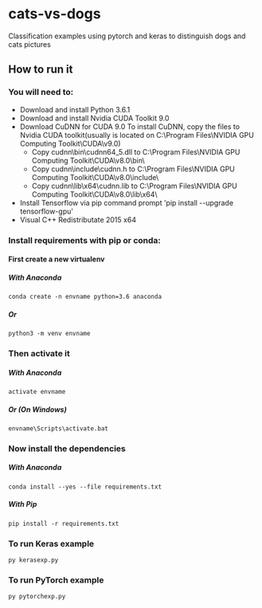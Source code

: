 # cats-vs-dogs
Classification examples using pytorch and keras to distinguish dogs and cats pictures

## How to run it

### You will need to:
- Download and install Python 3.6.1
- Download and install Nvidia CUDA Toolkit 9.0
- Download CuDNN for CUDA 9.0
To install CuDNN, copy the files to Nvidia CUDA toolkit(usually is located on C:\Program Files\NVIDIA GPU Computing Toolkit\CUDA\v9.0)
   - Copy cudnn\bin\cudnn64_5.dll to C:\Program Files\NVIDIA GPU Computing Toolkit\CUDA\v8.0\bin\
   - Copy cudnn\include\cudnn.h to C:\Program Files\NVIDIA GPU Computing Toolkit\CUDA\v8.0\include\
   - Copy cudnn\lib\x64\cudnn.lib to C:\Program Files\NVIDIA GPU Computing Toolkit\CUDA\v8.0\lib\x64\
- Install Tensorflow via pip command prompt 'pip install --upgrade tensorflow-gpu'
- Visual C++ Redistributate 2015 x64

### Install requirements with pip or conda:

#### First create a new virtualenv

##### With Anaconda
```
conda create -n envname python=3.6 anaconda
```

##### Or
```
python3 -m venv envname
```

### Then activate it

##### With Anaconda
```
activate envname
```

##### Or (On Windows) 
```
envname\Scripts\activate.bat
```

### Now install the dependencies

##### With Anaconda
```
conda install --yes --file requirements.txt
```

##### With Pip
```
pip install -r requirements.txt
```

### To run Keras example
```
py kerasexp.py
```

### To run PyTorch example
```
py pytorchexp.py
```








